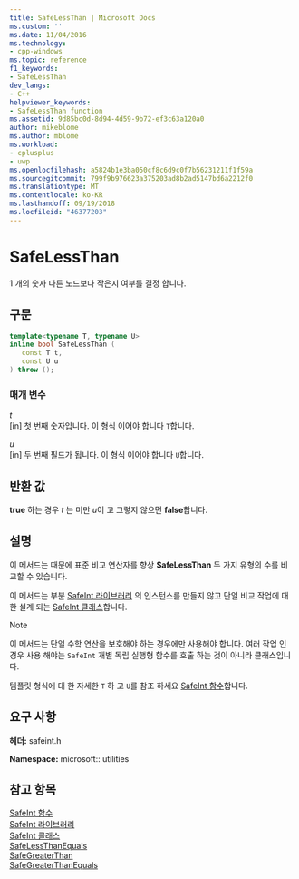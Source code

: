 ```yaml
---
title: SafeLessThan | Microsoft Docs
ms.custom: ''
ms.date: 11/04/2016
ms.technology:
- cpp-windows
ms.topic: reference
f1_keywords:
- SafeLessThan
dev_langs:
- C++
helpviewer_keywords:
- SafeLessThan function
ms.assetid: 9d85bc0d-8d94-4d59-9b72-ef3c63a120a0
author: mikeblome
ms.author: mblome
ms.workload:
- cplusplus
- uwp
ms.openlocfilehash: a5824b1e3ba050cf8c6d9c0f7b56231211f1f59a
ms.sourcegitcommit: 799f9b976623a375203ad8b2ad5147bd6a2212f0
ms.translationtype: MT
ms.contentlocale: ko-KR
ms.lasthandoff: 09/19/2018
ms.locfileid: "46377203"
---
```

# <a name="safelessthan"></a>SafeLessThan

1 개의 숫자 다른 노드보다 작은지 여부를 결정 합니다.

## <a name="syntax"></a>구문

```cpp
template<typename T, typename U>
inline bool SafeLessThan (
   const T t,
   const U u
) throw ();
```

### <a name="parameters"></a>매개 변수

*t*<br/>
[in] 첫 번째 숫자입니다. 이 형식 이어야 합니다 `T`합니다.

*u*<br/>
[in] 두 번째 필드가 됩니다. 이 형식 이어야 합니다 `U`합니다.

## <a name="return-value"></a>반환 값

**true** 하는 경우 *t* 는 미만 *u*이 고 그렇지 않으면 **false**합니다.

## <a name="remarks"></a>설명

이 메서드는 때문에 표준 비교 연산자를 향상 **SafeLessThan** 두 가지 유형의 수를 비교할 수 있습니다.

이 메서드는 부분 [SafeInt 라이브러리](../windows/safeint-library.md) 의 인스턴스를 만들지 않고 단일 비교 작업에 대 한 설계 되는 [SafeInt 클래스](../windows/safeint-class.md)합니다.

> [!NOTE]
> 이 메서드는 단일 수학 연산을 보호해야 하는 경우에만 사용해야 합니다. 여러 작업 인 경우 사용 해야는 `SafeInt` 개별 독립 실행형 함수를 호출 하는 것이 아니라 클래스입니다.

템플릿 형식에 대 한 자세한 `T` 하 고 `U`를 참조 하세요 [SafeInt 함수](../windows/safeint-functions.md)합니다.

## <a name="requirements"></a>요구 사항

**헤더:** safeint.h

**Namespace:** microsoft:: utilities

## <a name="see-also"></a>참고 항목

[SafeInt 함수](../windows/safeint-functions.md)<br/>
[SafeInt 라이브러리](../windows/safeint-library.md)<br/>
[SafeInt 클래스](../windows/safeint-class.md)<br/>
[SafeLessThanEquals](../windows/safelessthanequals.md)<br/>
[SafeGreaterThan](../windows/safegreaterthan.md)<br/>
[SafeGreaterThanEquals](../windows/safegreaterthanequals.md)